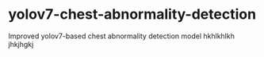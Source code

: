 # yolov7-chest-abnormality-detection
Improved yolov7-based chest abnormality detection model
hkhlkhlkh
jhkjhgkj
